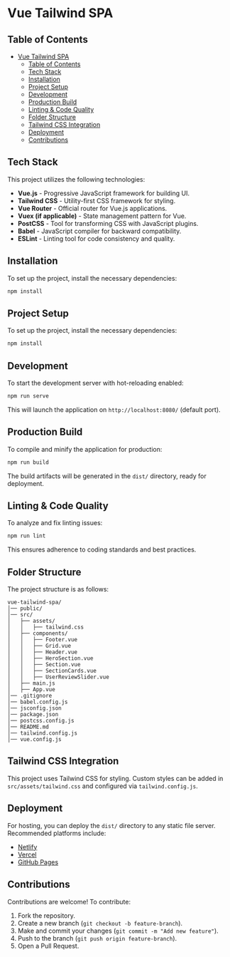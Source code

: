 # Vue Tailwind SPA

## Table of Contents
- [Vue Tailwind SPA](#vue-tailwind-spa)
  - [Table of Contents](#table-of-contents)
  - [Tech Stack](#tech-stack)
  - [Installation](#installation)
  - [Project Setup](#project-setup)
  - [Development](#development)
  - [Production Build](#production-build)
  - [Linting \& Code Quality](#linting--code-quality)
  - [Folder Structure](#folder-structure)
  - [Tailwind CSS Integration](#tailwind-css-integration)
  - [Deployment](#deployment)
  - [Contributions](#contributions)

## Tech Stack
This project utilizes the following technologies:

- **Vue.js** - Progressive JavaScript framework for building UI.
- **Tailwind CSS** - Utility-first CSS framework for styling.
- **Vue Router** - Official router for Vue.js applications.
- **Vuex (if applicable)** - State management pattern for Vue.
- **PostCSS** - Tool for transforming CSS with JavaScript plugins.
- **Babel** - JavaScript compiler for backward compatibility.
- **ESLint** - Linting tool for code consistency and quality.

## Installation
To set up the project, install the necessary dependencies:

```sh
npm install
```

## Project Setup
To set up the project, install the necessary dependencies:

```sh
npm install
```

## Development
To start the development server with hot-reloading enabled:

```sh
npm run serve
```

This will launch the application on `http://localhost:8080/` (default port).

## Production Build
To compile and minify the application for production:

```sh
npm run build
```

The build artifacts will be generated in the `dist/` directory, ready for deployment.

## Linting & Code Quality
To analyze and fix linting issues:

```sh
npm run lint
```

This ensures adherence to coding standards and best practices.

## Folder Structure
The project structure is as follows:

```
vue-tailwind-spa/
│── public/        
│── src/
│   ├── assets/    
│   │   ├── tailwind.css 
│   ├── components/ 
│   │   ├── Footer.vue
│   │   ├── Grid.vue
│   │   ├── Header.vue
│   │   ├── HeroSection.vue
│   │   ├── Section.vue
│   │   ├── SectionCards.vue
│   │   ├── UserReviewSlider.vue
│   ├── main.js    
│   ├── App.vue  
│── .gitignore    
│── babel.config.js
│── jsconfig.json 
│── package.json   
│── postcss.config.js 
│── README.md      
│── tailwind.config.js 
│── vue.config.js 
```

## Tailwind CSS Integration
This project uses Tailwind CSS for styling. Custom styles can be added in `src/assets/tailwind.css` and configured via `tailwind.config.js`.

## Deployment
For hosting, you can deploy the `dist/` directory to any static file server. Recommended platforms include:

- [Netlify](https://www.netlify.com/)
- [Vercel](https://vercel.com/)
- [GitHub Pages](https://pages.github.com/)

## Contributions
Contributions are welcome! To contribute:

1. Fork the repository.
2. Create a new branch (`git checkout -b feature-branch`).
3. Make and commit your changes (`git commit -m "Add new feature"`).
4. Push to the branch (`git push origin feature-branch`).
5. Open a Pull Request.

